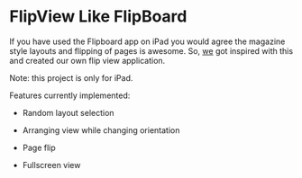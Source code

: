FlipView Like FlipBoard
============================================================

If you have used the Flipboard app on iPad you would agree the magazine style layouts and flipping of pages is awesome. So, [we][] got inspired with this and created our own flip view application.

Note: this project is only for iPad.

Features currently implemented:

- Random layout selection

- Arranging view while changing orientation

- Page flip

- Fullscreen view


[we]:http://www.raweng.com
[raw engineering]:http://www.raweng.com
